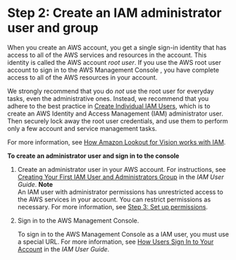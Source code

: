 # Step 2: Create an IAM administrator user and group<a name="su-account-user"></a>

When you create an AWS account, you get a single sign\-in identity that has access to all of the AWS services and resources in the account\. This identity is called the AWS account *root user*\. If you use the AWS root user account to sign in to the AWS Management Console , you have complete access to all of the AWS resources in your account\. 

We strongly recommend that you do *not* use the root user for everyday tasks, even the administrative ones\. Instead, we recommend that you adhere to the best practice in [Create Individual IAM Users](https://docs.aws.amazon.com/IAM/latest/UserGuide/best-practices.html#create-iam-users), which is to create an AWS Identity and Access Management \(IAM\) administrator user\. Then securely lock away the root user credentials, and use them to perform only a few account and service management tasks\. 

For more information, see [How Amazon Lookout for Vision works with IAM](security_iam_service-with-iam.md)\.

**To create an administrator user and sign in to the console**

1. Create an administrator user in your AWS account\. For instructions, see [Creating Your First IAM User and Administrators Group](https://docs.aws.amazon.com/IAM/latest/UserGuide/getting-started_create-admin-group.html) in the *IAM User Guide*\.
**Note**  
An IAM user with administrator permissions has unrestricted access to the AWS services in your account\. You can restrict permissions as necessary\. For more information, see [Step 3: Set up permissions](su-setup-permissions.md)\. 

1. Sign in to the AWS Management Console\. 

   To sign in to the AWS Management Console as a IAM user, you must use a special URL\. For more information, see [How Users Sign In to Your Account](https://docs.aws.amazon.com/IAM/latest/UserGuide/getting-started_how-users-sign-in.html) in the *IAM User Guide*\.